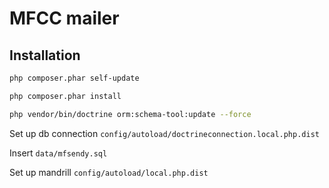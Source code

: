 MFCC mailer
=======================

Installation
-------

```sh
php composer.phar self-update
```

```sh
php composer.phar install
```

```sh
php vendor/bin/doctrine orm:schema-tool:update --force
```

Set up db connection ``config/autoload/doctrineconnection.local.php.dist``

Insert ``data/mfsendy.sql``

Set up mandrill ``config/autoload/local.php.dist``
